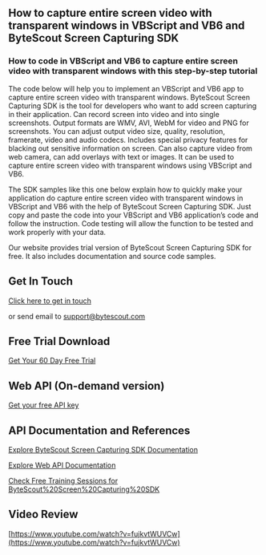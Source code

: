 ## How to capture entire screen video with transparent windows in VBScript and VB6 and ByteScout Screen Capturing SDK

### How to code in VBScript and VB6 to capture entire screen video with transparent windows with this step-by-step tutorial

The code below will help you to implement an VBScript and VB6 app to capture entire screen video with transparent windows. ByteScout Screen Capturing SDK is the tool for developers who want to add screen capturing in their application. Can record screen into video and into single screenshots. Output formats are WMV, AVI, WebM for video and PNG for screenshots. You can adjust output video size, quality, resolution, framerate, video and audio codecs. Includes special privacy features for blacking out sensitive information on screen. Can also capture video from web camera, can add overlays with text or images. It can be used to capture entire screen video with transparent windows using VBScript and VB6.

The SDK samples like this one below explain how to quickly make your application do capture entire screen video with transparent windows in VBScript and VB6 with the help of ByteScout Screen Capturing SDK. Just copy and paste the code into your VBScript and VB6 application’s code and follow the instruction. Code testing will allow the function to be tested and work properly with your data.

Our website provides trial version of ByteScout Screen Capturing SDK for free. It also includes documentation and source code samples.

## Get In Touch

[Click here to get in touch](https://bytescout.zendesk.com/hc/en-us/requests/new?subject=ByteScout%20Screen%20Capturing%20SDK%20Question)

or send email to [support@bytescout.com](mailto:support@bytescout.com?subject=ByteScout%20Screen%20Capturing%20SDK%20Question) 

## Free Trial Download

[Get Your 60 Day Free Trial](https://bytescout.com/download/web-installer?utm_source=github-readme)

## Web API (On-demand version)

[Get your free API key](https://pdf.co/documentation/api?utm_source=github-readme)

## API Documentation and References

[Explore ByteScout Screen Capturing SDK Documentation](https://bytescout.com/documentation/index.html?utm_source=github-readme)

[Explore Web API Documentation](https://pdf.co/documentation/api?utm_source=github-readme)

[Check Free Training Sessions for ByteScout%20Screen%20Capturing%20SDK](https://academy.bytescout.com/)

## Video Review

[https://www.youtube.com/watch?v=fujkvtWUVCw](https://www.youtube.com/watch?v=fujkvtWUVCw)